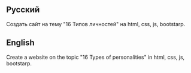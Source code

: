 
## **Русский**
Создать сайт на тему "16 Типов личностей" на html, css, js, bootstarp.
## **English**
Create a website on the topic "16 Types of personalities" in html, css, js, bootstarp.

